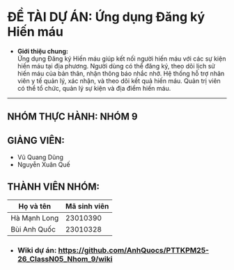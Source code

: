 ﻿# ĐỀ TÀI DỰ ÁN: Ứng dụng Đăng ký Hiến máu

- **Giới thiệu chung:**  
Ứng dụng Đăng ký Hiến máu giúp kết nối người hiến máu với các sự kiện hiến máu tại địa phương. Người dùng có thể đăng ký, theo dõi lịch sử hiến máu của bản thân, nhận thông báo nhắc nhở. Hệ thống hỗ trợ nhân viên y tế quản lý, xác nhận, và theo dõi kết quả hiến máu. Quản trị viên có thể tổ chức, quản lý sự kiện và địa điểm hiến máu.

---

## NHÓM THỰC HÀNH: NHÓM 9

## GIẢNG VIÊN: 
- Vũ Quang Dũng
- Nguyễn Xuân Quế

## THÀNH VIÊN NHÓM:
| Họ và tên        | Mã sinh viên  |
|------------------|---------------|
| Hà Mạnh Long     | 23010390      |
| Bùi Anh Quốc     | 23010328      |

- ### **Wiki dự án:** https://github.com/AnhQuocs/PTTKPM25-26_ClassN05_Nhom_9/wiki